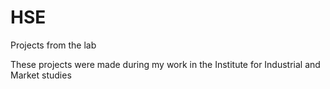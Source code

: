 # HSE
Projects from the lab 

These projects were made during my work in the Institute for Industrial and Market studies
